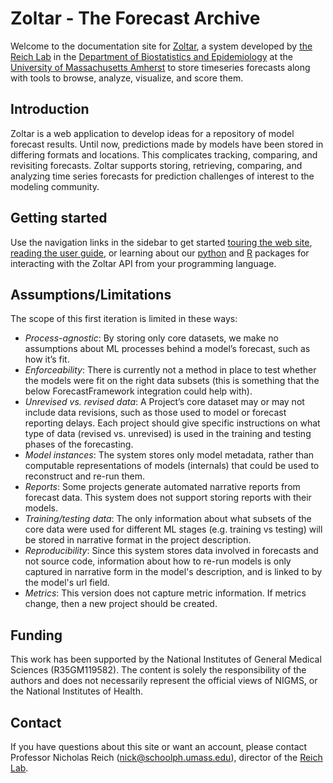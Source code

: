 # Zoltar - The Forecast Archive

Welcome to the documentation site for [Zoltar](https://www.zoltardata.com/), a system developed by [the Reich Lab](http://reichlab.io/) in the [Department of Biostatistics and Epidemiology](http://www.umass.edu/sphhs/biostatistics) at the [University of Massachusetts Amherst](https://www.umass.edu/) to store timeseries forecasts along with tools to browse, analyze, visualize, and score them.


## Introduction

Zoltar is a web application to develop ideas for a repository of model forecast results. Until now, predictions made by models have been stored in differing formats and locations. This complicates tracking, comparing, and revisiting forecasts. Zoltar supports storing, retrieving, comparing, and analyzing time series forecasts for prediction challenges of interest to the modeling community.


## Getting started

Use the navigation links in the sidebar to get started [touring the web site](WebTourIntro.md), [reading the user guide](UserIntro.md), or learning about our [python](Zoltpy.md) and [R](Zoltr.md) packages for interacting with the Zoltar API from your programming language.  


## Assumptions/Limitations

The scope of this first iteration is limited in these ways:

- _Process-agnostic_: By storing only core datasets, we make no assumptions about ML processes behind a model’s forecast, such as how it’s fit.
- _Enforceability_: There is currently not a method in place to test whether the models were fit on the right data subsets (this is something that the below ForecastFramework integration could help with).
- _Unrevised vs. revised data_: A Project’s core dataset may or may not include data revisions, such as those used to model or forecast reporting delays. Each project should give specific instructions on what type of data (revised vs. unrevised) is used in the training and testing phases of the forecasting.
- _Model instances_: The system stores only model metadata, rather than computable representations of models (internals) that could be used to reconstruct and re-run them.
- _Reports_: Some projects generate automated narrative reports from forecast data. This system does not support storing reports with their models.
- _Training/testing data_: The only information about what subsets of the core data were used for different ML stages (e.g. training vs testing) will be stored in narrative format in the project description.
- _Reproducibility_: Since this system stores data involved in forecasts and not source code, information about how to re-run models is only captured in narrative form in the model's description, and is linked to by the model's url field.
- _Metrics_: This version does not capture metric information. If metrics change, then a new project should be created.


## Funding

This work has been supported by the National Institutes of General Medical Sciences (R35GM119582). The content is solely the responsibility of the authors and does not necessarily represent the official views of NIGMS, or the National Institutes of Health.


## Contact

If you have questions about this site or want an account, please contact Professor Nicholas Reich (nick@schoolph.umass.edu), director of the [Reich Lab](href="http://reichlab.io/).


